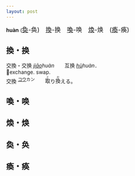 ```yaml
---
layout: post
---
```


**huàn** (<big>[奐]({{site.url}}{{page.url}}#奐・奂)-奂)　[換]({{site.url}}{{page.url}}#換・换)-换　[喚]({{site.url}}{{page.url}}#喚・唤)-唤　[煥]({{site.url}}{{page.url}}#煥・焕)-焕　([瘓]({{site.url}}{{page.url}}#瘓・痪)-痪)</big>

## 換・换

交換・交换 *[jiāo]()huàn*　　互换 *[hù]()huàn*．   
💱exchange. swap.   
交換 <sup>[コウ]()カン</sup>　　<ruby>取<rt>と</rt></ruby>り<ruby>換<rt>か</rt></ruby>える。   





## 喚・唤

## 煥・焕

## 奐・奂

## 瘓・痪
